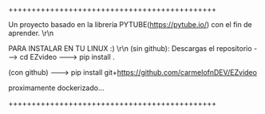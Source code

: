 +++++++++++++++++++++++++++++++++++++++++++++





Un proyecto basado en la librería PYTUBE(https://pytube.io/) con el fin de aprender. \r\n

PARA INSTALAR EN TU LINUX :) \r\n
(sin github):
Descargas el repositorio --->
cd EZvideo ---> 
pip install . 

(con github) --->
pip install git+https://github.com/carmelofnDEV/EZvideo 


proximamente dockerizado... 




+++++++++++++++++++++++++++++++++++++++++++++

